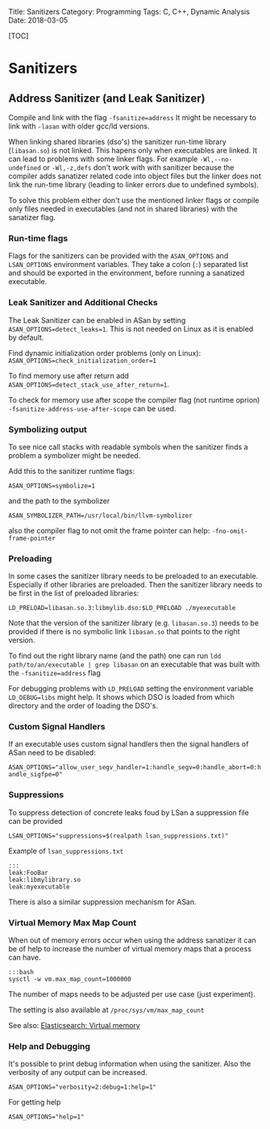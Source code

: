 Title: Sanitizers
Category: Programming
Tags: C, C++, Dynamic Analysis
Date: 2018-03-05

[TOC]

# Sanitizers

## Address Sanitizer (and Leak Sanitizer)

Compile and link with the flag `-fsanitize=address`
It might be necessary to link with `-lasan` with older gcc/ld versions.

When linking shared libraries (dso's) the sanitizer run-time library (`libasan.so`) is not linked. This hapens only when executables are linked.
It can lead to problems with some linker flags. For example `-Wl,--no-undefined` or `-Wl,-z,defs` don't work with with sanitizer because the compiler
adds sanatizer related code into object files but the linker does not link the run-time library (leading to linker errors due to undefined symbols).

To solve this problem either don't use the mentioned linker flags or compile only files needed in executables (and not in shared libraries) with the sanatizer flag.

### Run-time flags

Flags for the sanitizers can be provided with the `ASAN_OPTIONS` and `LSAN_OPTIONS` environment variables. They take a colon (`:`) separated list and should be exported in the environment, before running a sanatized executable.

### Leak Sanitizer and Additional Checks

The Leak Sanitizer can be enabled in ASan by setting `ASAN_OPTIONS=detect_leaks=1`. This is not needed on Linux as it is enabled by default.

Find dynamic initialization order problems (only on Linux):
`ASAN_OPTIONS=check_initialization_order=1`

To find memory use after return add `ASAN_OPTIONS=detect_stack_use_after_return=1`.

To check for memory use after scope the compiler flag (not runtime oprion) `-fsanitize-address-use-after-scope` can be used.


### Symbolizing output

To see nice call stacks with readable symbols when the sanitizer finds a problem a symbolizer might be needed.

Add this to the sanitizer runtime flags:

`ASAN_OPTIONS=symbolize=1`

and the path to the symbolizer

`ASAN_SYMBOLIZER_PATH=/usr/local/bin/llvm-symbolizer`

also the compiler flag to not omit the frame pointer can help: `-fno-omit-frame-pointer`

### Preloading

In some cases the sanitizer library needs to be preloaded to an executable. Especially if other libraries are preloaded. Then the sanitizer library needs to be first in the list of preloaded libraries:

`LD_PRELOAD=libasan.so.3:libmylib.dso:$LD_PRELOAD ./myexecutable`

Note that the version of the sanitizer library (e.g. `libasan.so.3`) needs to be provided if there is no symbolic link `libasan.so` that points to the right version.

To find out the right library name (and the path) one can run
`ldd path/to/an/executable | grep libasan`
on an executable that was built with the `-fsanitize=address` flag

For debugging problems with `LD_PRELOAD` setting the environment variable `LD_DEBUG=libs` might help. It shows which DSO is loaded from which directory and the order of loading the DSO's.

### Custom Signal Handlers

If an executable uses custom signal handlers then the signal handlers of ASan need to be disabled:

`ASAN_OPTIONS="allow_user_segv_handler=1:handle_segv=0:handle_abort=0:handle_sigfpe=0"`

### Suppressions

To suppress detection of concrete leaks foud by LSan a suppression file can be provided

`LSAN_OPTIONS="suppressions=$(realpath lsan_suppressions.txt)"`

Example of `lsan_suppressions.txt`

    :::
    leak:FooBar
    leak:libmylibrary.so
    leak:myexecutable

There is also a similar suppression mechanism for ASan.

### Virtual Memory Max Map Count

When out of memory errors occur when using the address sanatizer it can be of help to increase
the number of virtual memory maps that a process can have.

    :::bash
    sysctl -w vm.max_map_count=1000000

The number of maps needs to be adjusted per use case (just experiment).

The setting is also available at `/proc/sys/vm/max_map_count`

See also: [Elasticsearch: Virtual memory](https://www.elastic.co/guide/en/elasticsearch/reference/current/vm-max-map-count.html)



### Help and Debugging

It's possible to print debug information when using the sanitizer. Also the verbosity
of any output can be increased.

`ASAN_OPTIONS="verbosity=2:debug=1:help=1"`

For getting help 

`ASAN_OPTIONS="help=1"`
